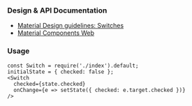 ### Design & API Documentation

- [Material Design guidelines: Switches](https://material.io/guidelines/components/selection-controls.html#selection-controls-switch)
- [Material Components Web](https://material.io/components/web/catalog/input-controls/switches/)

### Usage

```
const Switch = require('./index').default;
initialState = { checked: false };
<Switch
  checked={state.checked}
  onChange={e => setState({ checked: e.target.checked })}
/>
```